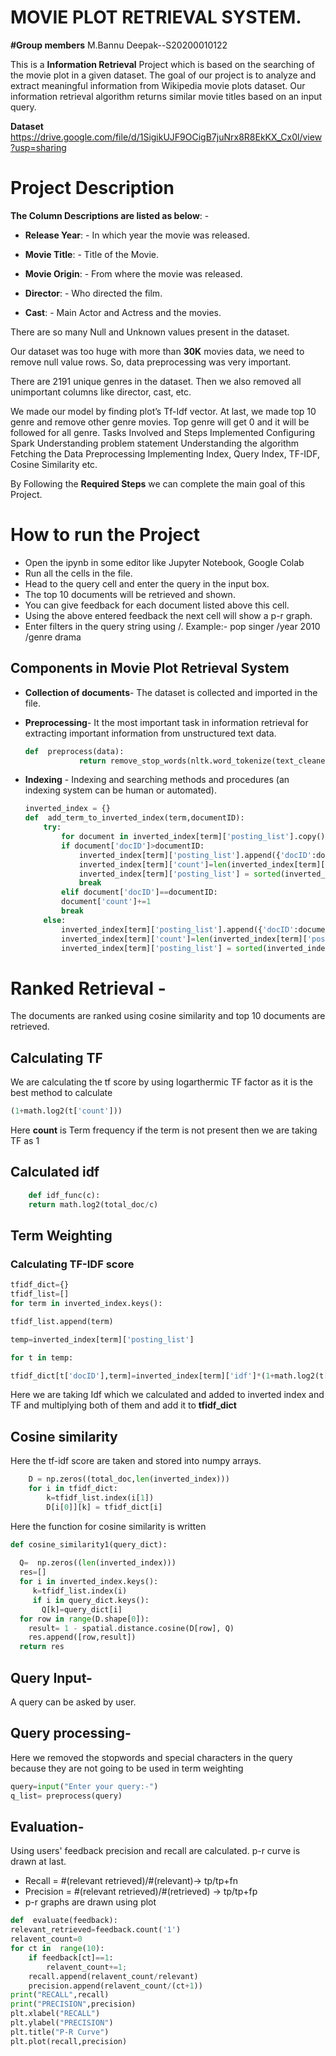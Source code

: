 
# MOVIE PLOT RETRIEVAL SYSTEM.
**#Group members**
M.Bannu Deepak--S20200010122

This is a **Information Retrieval** Project which is based on the searching of the movie plot in a given dataset. The goal of our project is to analyze and extract meaningful information from Wikipedia movie plots dataset. Our information retrieval algorithm returns similar movie titles based on an input query.

**Dataset**
https://drive.google.com/file/d/1SigikUJF9OCigB7juNrx8R8EkKX_Cx0l/view?usp=sharing


# Project Description


**The Column Descriptions are listed as below**: -

-   **Release Year**: - In which year the movie was released.
    
-   **Movie Title**: - Title of the Movie.
    
-   **Movie Origin**: - From where the movie was released.
    
-   **Director**: - Who directed the film.
    
-   **Cast**: - Main Actor and Actress and the movies.
    
There are so many Null and Unknown values present in the dataset.

Our dataset was too huge with more than **30K** movies data, we need to remove 		   null 	value rows. So, data preprocessing was very important.

There are 2191 unique genres in the dataset. Then we also removed all unimportant columns like director, cast, etc.

We made our model by finding plot’s Tf-Idf vector. At last, we made top 10 genre and remove other genre movies.  Top genre will get 0 and it will be followed for all genre. Tasks Involved and Steps Implemented Configuring Spark Understanding problem statement Understanding the algorithm Fetching the Data Preprocessing Implementing Index, Query Index, TF-IDF, Cosine Similarity etc.

By Following the **Required Steps** we can complete the main goal of this Project.

# How to run the Project

- Open the ipynb in some editor like Jupyter Notebook, Google Colab
- Run all the cells in the file.
- Head to the query cell and enter the query in the input box.
- The top 10 documents will be retrieved and shown.
- You can give feedback for each document listed above this cell.
- Using the above entered feedback the next cell will show a p-r graph.
- Enter filters in the query string using /. Example:- pop singer /year 2010 /genre drama

## Components in Movie Plot Retrieval System

 
 - **Collection of documents**- The dataset is collected and imported in the file.

- **Preprocessing**- It the most important task in information retrieval for extracting important information from unstructured text data.
	```py 
	def  preprocess(data):
				return remove_stop_words(nltk.word_tokenize(text_cleaner(data)))
	```

- **Indexing** - Indexing and searching methods and procedures (an indexing system can be human or automated).

	```py 
	inverted_index = {}
	def  add_term_to_inverted_index(term,documentID):
		try:
			for document in inverted_index[term]['posting_list'].copy():
			if document['docID']>documentID:
				inverted_index[term]['posting_list'].append({'docID':documentID,'count':1})
				inverted_index[term]['count']=len(inverted_index[term]['posting_list'])
				inverted_index[term]['posting_list'] = sorted(inverted_index[term ['posting_list'],key=lambda x:x['docID'])
				break
			elif document['docID']==documentID:
			document['count']+=1
			break
		else:
			inverted_index[term]['posting_list'].append({'docID':documentID,'count':1})
			inverted_index[term]['count']=len(inverted_index[term]['posting_list'])
			inverted_index[term]['posting_list'] = sorted(inverted_index[term]['posting_list'],key=lambda x:x['docID'])
	```
	
# Ranked Retrieval - 
The documents are ranked using cosine similarity and top 10 documents are retrieved.
## Calculating TF
We are calculating the tf score by using logarthermic TF factor as it is the best method to calculate
```py
(1+math.log2(t['count']))
```
Here **count** is Term frequency if the term is not present then we are taking TF as 1
## Calculated idf
```py
	def idf_func(c):
  	return math.log2(total_doc/c)
```

## Term Weighting

### Calculating TF-IDF score 

```py
tfidf_dict={}
tfidf_list=[]
for term in inverted_index.keys():

tfidf_list.append(term)

temp=inverted_index[term]['posting_list']

for t in temp:

tfidf_dict[t['docID'],term]=inverted_index[term]['idf']*(1+math.log2(t['count']))
```

Here we are taking Idf which we calculated and added to inverted index 
and TF and multiplying both of them and add it to **tfidf_dict**

## Cosine similarity
Here the tf-idf score are taken and stored into numpy arrays.
```py
	D = np.zeros((total_doc,len(inverted_index)))
	for i in tfidf_dict:
  		k=tfidf_list.index(i[1])
  		D[i[0]][k] = tfidf_dict[i]
```
Here the function for cosine similarity is written
```py
def cosine_similarity1(query_dict):
 
  Q=  np.zeros((len(inverted_index)))
  res=[]
  for i in inverted_index.keys():
     k=tfidf_list.index(i)    
     if i in query_dict.keys():
       Q[k]=query_dict[i]
  for row in range(D.shape[0]):
    result= 1 - spatial.distance.cosine(D[row], Q)
    res.append([row,result])
  return res
 ```

## Query Input- 
A query can be asked by user.

## Query processing-
Here we removed the stopwords and special characters in the query because they are not going to be used in term weighting
```py
query=input("Enter your query:-")
q_list= preprocess(query)
```
## Evaluation- 
Using users' feedback precision and recall are calculated. p-r curve is drawn at last.
- Recall = #(relevant retrieved)/#(relevant)-> tp/tp+fn
- Precision = #(relevant retrieved)/#(retrieved) -> tp/tp+fp
- p-r graphs are drawn using plot
```py 
def  evaluate(feedback):
relevant_retrieved=feedback.count('1')
relavent_count=0
for ct in  range(10):
	if feedback[ct]==1:
		relavent_count+=1;
	recall.append(relavent_count/relevant)
	precision.append(relavent_count/(ct+1))
print("RECALL",recall)
print("PRECISION",precision)
plt.xlabel("RECALL")
plt.ylabel("PRECISION")
plt.title("P-R Curve")
plt.plot(recall,precision)


